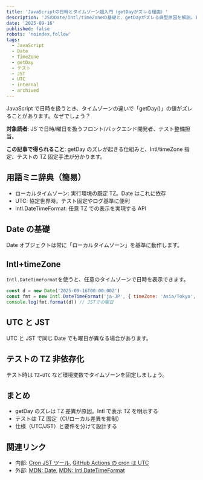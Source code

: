 ```yaml
---
title: 'JavaScriptの日時とタイムゾーン超入門（getDayがズレる理由）'
description: 'JSのDate/Intl/timeZoneの基礎と、getDayがズレる典型原因を解説。Intlでの表示TZ明示や、テストをTZ非依存にする実践的な手順も紹介し、環境差による不具合を防ぎます。'
date: '2025-09-16'
published: false
robots: 'noindex,follow'
tags:
  - JavaScript
  - Date
  - TimeZone
  - getDay
  - テスト
  - JST
  - UTC
  - internal
  - archived
---
```


JavaScript で日時を扱うとき、タイムゾーンの違いで「getDay()」の値がズレることがあります。なぜでしょう？

**対象読者**: JS で日時/曜日を扱うフロント/バックエンド開発者、テスト整備担当。

**この記事で得られること**: getDay のズレが起きる仕組みと、Intl/timeZone 指定、テストの TZ 固定手法が分かります。

## 用語ミニ辞典（簡易）

- ローカルタイムゾーン: 実行環境の既定 TZ。Date はこれに依存
- UTC: 協定世界時。テスト固定やログ基準に便利
- Intl.DateTimeFormat: 任意 TZ での表示を実現する API

## Date の基礎

Date オブジェクトは常に「ローカルタイムゾーン」を基準に動作します。

## Intl+timeZone

`Intl.DateTimeFormat`を使うと、任意のタイムゾーンで日時を表示できます。

```js
const d = new Date('2025-09-16T00:00:00Z')
const fmt = new Intl.DateTimeFormat('ja-JP', { timeZone: 'Asia/Tokyo', weekday: 'short' })
console.log(fmt.format(d)) // JSTでの曜日
```

## UTC と JST

UTC と JST で同じ Date でも曜日が異なる場合があります。

## テストの TZ 非依存化

テスト時は `TZ=UTC` など環境変数でタイムゾーンを固定しましょう。

## まとめ

- getDay のズレは TZ 差異が原因。Intl で表示 TZ を明示する
- テストは TZ 固定（CI/ローカル差異を抑制）
- 仕様（UTC/JST）と要件を分けて設計する

## 関連リンク

- 内部: [Cron JST ツール](/tools/cron-jst), [GitHub Actions の cron は UTC](/blog/gha-cron-utc)
- 外部: [MDN: Date](https://developer.mozilla.org/docs/Web/JavaScript/Reference/Global_Objects/Date), [MDN: Intl.DateTimeFormat](https://developer.mozilla.org/docs/Web/JavaScript/Reference/Global_Objects/Intl/DateTimeFormat)
